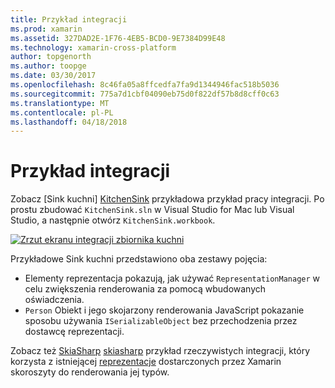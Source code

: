 ```yaml
---
title: Przykład integracji
ms.prod: xamarin
ms.assetid: 327DAD2E-1F76-4EB5-BCD0-9E7384D99E48
ms.technology: xamarin-cross-platform
author: topgenorth
ms.author: toopge
ms.date: 03/30/2017
ms.openlocfilehash: 8c46fa05a8ffcedfa7fa9d1344946fac518b5036
ms.sourcegitcommit: 775a7d1cbf04090eb75d0f822df57b8d8cff0c63
ms.translationtype: MT
ms.contentlocale: pl-PL
ms.lasthandoff: 04/18/2018
---
```

# <a name="sample-integrations"></a>Przykład integracji

Zobacz [Sink kuchni] [ KitchenSink] przykładowa przykład pracy integracji. Po prostu zbudować `KitchenSink.sln` w Visual Studio for Mac lub Visual Studio, a następnie otwórz `KitchenSink.workbook`.

[![Zrzut ekranu integracji zbiornika kuchni](samples-images/kitchensinkintegrationscreenshot.png)](samples-images/kitchensinkintegrationscreenshot.png#lightbox)

Przykładowe Sink kuchni przedstawiono oba zestawy pojęcia:

* Elementy reprezentacja pokazują, jak używać `RepresentationManager` w celu zwiększenia renderowania za pomocą wbudowanych oświadczenia.
* `Person` Obiekt i jego skojarzony renderowania JavaScript pokazanie sposobu używania `ISerializableObject` bez przechodzenia przez dostawcę reprezentacji.

Zobacz też [SkiaSharp] [ skiasharp] przykład rzeczywistych integracji, który korzysta z istniejącej [reprezentacje](~/tools/workbooks/sdk/representations.md) dostarczonych przez Xamarin skoroszyty do renderowania jej typów.

[KitchenSink]: https://github.com/xamarin/Workbooks/tree/master/SDK/Samples/KitchenSink
[skiasharp]: https://github.com/mono/SkiaSharp/tree/master/source/SkiaSharp.Workbooks
